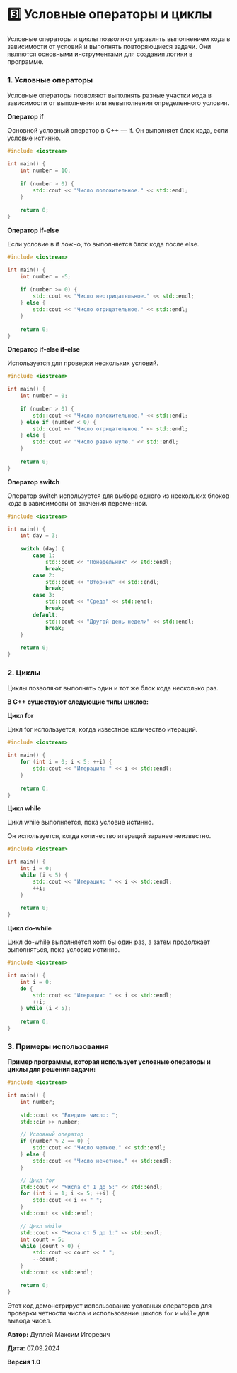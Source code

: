 # 3️⃣ Условные операторы и циклы

Условные операторы и циклы позволяют управлять выполнением кода в зависимости от условий и выполнять повторяющиеся задачи.
Они являются основными инструментами для создания логики в программе.

### 1. Условные операторы

Условные операторы позволяют выполнять разные участки кода в зависимости от выполнения или невыполнения определенного условия.

**Оператор if**

Основной условный оператор в C++ — if. Он выполняет блок кода, если условие истинно.

```cpp
#include <iostream>

int main() {
    int number = 10;
    
    if (number > 0) {
        std::cout << "Число положительное." << std::endl;
    }
    
    return 0;
}
```

**Оператор if-else**

Если условие в if ложно, то выполняется блок кода после else.

```cpp
#include <iostream>

int main() {
    int number = -5;
    
    if (number >= 0) {
        std::cout << "Число неотрицательное." << std::endl;
    } else {
        std::cout << "Число отрицательное." << std::endl;
    }
    
    return 0;
}
```

**Оператор if-else if-else**

Используется для проверки нескольких условий.

```cpp
#include <iostream>

int main() {
    int number = 0;
    
    if (number > 0) {
        std::cout << "Число положительное." << std::endl;
    } else if (number < 0) {
        std::cout << "Число отрицательное." << std::endl;
    } else {
        std::cout << "Число равно нулю." << std::endl;
    }
    
    return 0;
}
```

**Оператор switch**

Оператор switch используется для выбора одного из нескольких блоков кода в зависимости от значения переменной.

```cpp
#include <iostream>

int main() {
    int day = 3;
    
    switch (day) {
        case 1:
            std::cout << "Понедельник" << std::endl;
            break;
        case 2:
            std::cout << "Вторник" << std::endl;
            break;
        case 3:
            std::cout << "Среда" << std::endl;
            break;
        default:
            std::cout << "Другой день недели" << std::endl;
            break;
    }
    
    return 0;
}
```

### 2. Циклы
Циклы позволяют выполнять один и тот же блок кода несколько раз.

**В C++ существуют следующие типы циклов:**

**Цикл for**

Цикл for используется, когда известное количество итераций.

```cpp
#include <iostream>

int main() {
    for (int i = 0; i < 5; ++i) {
        std::cout << "Итерация: " << i << std::endl;
    }
    
    return 0;
}
```

**Цикл while**

Цикл while выполняется, пока условие истинно.

Он используется, когда количество итераций заранее неизвестно.

```cpp
#include <iostream>

int main() {
    int i = 0;
    while (i < 5) {
        std::cout << "Итерация: " << i << std::endl;
        ++i;
    }
    
    return 0;
}
```

**Цикл do-while**

Цикл do-while выполняется хотя бы один раз, а затем продолжает выполняться, пока условие истинно.

```cpp
#include <iostream>

int main() {
    int i = 0;
    do {
        std::cout << "Итерация: " << i << std::endl;
        ++i;
    } while (i < 5);
    
    return 0;
}
```

### 3. Примеры использования

**Пример программы, которая использует условные операторы и циклы для решения задачи:**

```cpp
#include <iostream>

int main() {
    int number;
    
    std::cout << "Введите число: ";
    std::cin >> number;

    // Условный оператор
    if (number % 2 == 0) {
        std::cout << "Число четное." << std::endl;
    } else {
        std::cout << "Число нечетное." << std::endl;
    }

    // Цикл for
    std::cout << "Числа от 1 до 5:" << std::endl;
    for (int i = 1; i <= 5; ++i) {
        std::cout << i << " ";
    }
    std::cout << std::endl;

    // Цикл while
    std::cout << "Числа от 5 до 1:" << std::endl;
    int count = 5;
    while (count > 0) {
        std::cout << count << " ";
        --count;
    }
    std::cout << std::endl;

    return 0;
}
```

Этот код демонстрирует использование условных операторов для проверки четности числа и использование циклов `for` и `while` для вывода чисел.

**Автор:** Дуплей Максим Игоревич

**Дата:** 07.09.2024

**Версия 1.0**